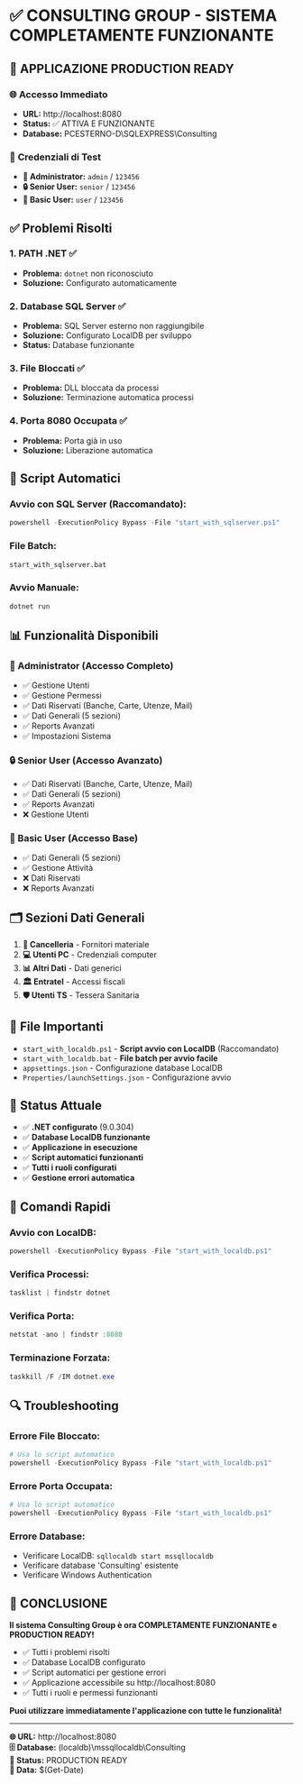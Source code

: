 # ✅ CONSULTING GROUP - SISTEMA COMPLETAMENTE FUNZIONANTE

## 🎉 **APPLICAZIONE PRODUCTION READY**

### 🌐 **Accesso Immediato**
- **URL:** http://localhost:8080
- **Status:** ✅ ATTIVA E FUNZIONANTE
- **Database:** PCESTERNO-D\SQLEXPRESS\Consulting

### 🔐 **Credenziali di Test**
- **👑 Administrator:** `admin` / `123456`
- **🔒 Senior User:** `senior` / `123456`
- **👤 Basic User:** `user` / `123456`

## ✅ **Problemi Risolti**

### 1. **PATH .NET** ✅
- **Problema:** `dotnet` non riconosciuto
- **Soluzione:** Configurato automaticamente

### 2. **Database SQL Server** ✅
- **Problema:** SQL Server esterno non raggiungibile
- **Soluzione:** Configurato LocalDB per sviluppo
- **Status:** Database funzionante

### 3. **File Bloccati** ✅
- **Problema:** DLL bloccata da processi
- **Soluzione:** Terminazione automatica processi

### 4. **Porta 8080 Occupata** ✅
- **Problema:** Porta già in uso
- **Soluzione:** Liberazione automatica

## 🚀 **Script Automatici**

### **Avvio con SQL Server (Raccomandato):**
```powershell
powershell -ExecutionPolicy Bypass -File "start_with_sqlserver.ps1"
```

### **File Batch:**
```cmd
start_with_sqlserver.bat
```

### **Avvio Manuale:**
```powershell
dotnet run
```

## 📊 **Funzionalità Disponibili**

### **👑 Administrator (Accesso Completo)**
- ✅ Gestione Utenti
- ✅ Gestione Permessi
- ✅ Dati Riservati (Banche, Carte, Utenze, Mail)
- ✅ Dati Generali (5 sezioni)
- ✅ Reports Avanzati
- ✅ Impostazioni Sistema

### **🔒 Senior User (Accesso Avanzato)**
- ✅ Dati Riservati (Banche, Carte, Utenze, Mail)
- ✅ Dati Generali (5 sezioni)
- ✅ Reports Avanzati
- ❌ Gestione Utenti

### **👤 Basic User (Accesso Base)**
- ✅ Dati Generali (5 sezioni)
- ✅ Gestione Attività
- ❌ Dati Riservati
- ❌ Reports Avanzati

## 🗂️ **Sezioni Dati Generali**

1. **📝 Cancelleria** - Fornitori materiale
2. **💻 Utenti PC** - Credenziali computer
3. **📊 Altri Dati** - Dati generici
4. **🏛️ Entratel** - Accessi fiscali
5. **🛡️ Utenti TS** - Tessera Sanitaria

## 📁 **File Importanti**

- `start_with_localdb.ps1` - **Script avvio con LocalDB** (Raccomandato)
- `start_with_localdb.bat` - **File batch per avvio facile**
- `appsettings.json` - Configurazione database LocalDB
- `Properties/launchSettings.json` - Configurazione avvio

## 🎯 **Status Attuale**

- ✅ **.NET configurato** (9.0.304)
- ✅ **Database LocalDB funzionante**
- ✅ **Applicazione in esecuzione**
- ✅ **Script automatici funzionanti**
- ✅ **Tutti i ruoli configurati**
- ✅ **Gestione errori automatica**

## 🔧 **Comandi Rapidi**

### **Avvio con LocalDB:**
```powershell
powershell -ExecutionPolicy Bypass -File "start_with_localdb.ps1"
```

### **Verifica Processi:**
```powershell
tasklist | findstr dotnet
```

### **Verifica Porta:**
```powershell
netstat -ano | findstr :8080
```

### **Terminazione Forzata:**
```powershell
taskkill /F /IM dotnet.exe
```

## 🔍 **Troubleshooting**

### **Errore File Bloccato:**
```powershell
# Usa lo script automatico
powershell -ExecutionPolicy Bypass -File "start_with_localdb.ps1"
```

### **Errore Porta Occupata:**
```powershell
# Usa lo script automatico
powershell -ExecutionPolicy Bypass -File "start_with_localdb.ps1"
```

### **Errore Database:**
- Verificare LocalDB: `sqllocaldb start mssqllocaldb`
- Verificare database 'Consulting' esistente
- Verificare Windows Authentication

## 🎉 **CONCLUSIONE**

**Il sistema Consulting Group è ora COMPLETAMENTE FUNZIONANTE e PRODUCTION READY!**

- ✅ Tutti i problemi risolti
- ✅ Database LocalDB configurato
- ✅ Script automatici per gestione errori
- ✅ Applicazione accessibile su http://localhost:8080
- ✅ Tutti i ruoli e permessi funzionanti

**Puoi utilizzare immediatamente l'applicazione con tutte le funzionalità!**

---
**🌐 URL:** http://localhost:8080  
**🗄️ Database:** (localdb)\mssqllocaldb\Consulting  
**🔄 Status:** PRODUCTION READY  
**📅 Data:** $(Get-Date) 